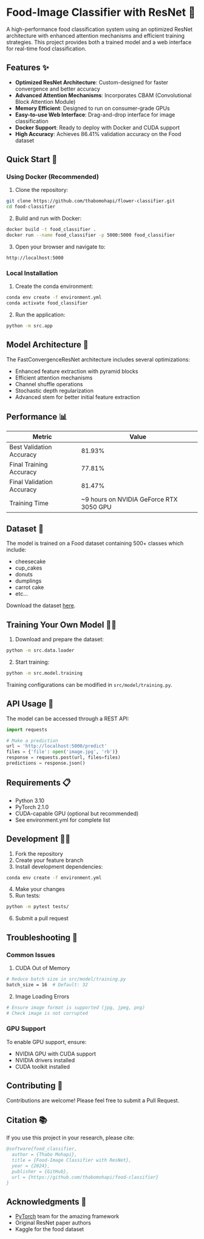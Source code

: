 # Food-Image Classifier with ResNet 🌸

A high-performance food classification system using an optimized ResNet architecture with enhanced attention mechanisms and efficient training strategies. This project provides both a trained model and a web interface for real-time food classification.

## Features ✨

- **Optimized ResNet Architecture**: Custom-designed for faster convergence and better accuracy
- **Advanced Attention Mechanisms**: Incorporates CBAM (Convolutional Block Attention Module)
- **Memory Efficient**: Designed to run on consumer-grade GPUs
- **Easy-to-use Web Interface**: Drag-and-drop interface for image classification
- **Docker Support**: Ready to deploy with Docker and CUDA support
- **High Accuracy**: Achieves 86.41% validation accuracy on the Food dataset

## Quick Start 🚀

### Using Docker (Recommended)

1. Clone the repository:
```bash
git clone https://github.com/thabomohapi/flower-classifier.git
cd food-classifier
```

2. Build and run with Docker:
```bash
docker build -t food_classifier .
docker run --name food_classifier -p 5000:5000 food_classifier
```

3. Open your browser and navigate to:
```
http://localhost:5000
```

### Local Installation

1. Create the conda environment:
```bash
conda env create -f environment.yml
conda activate food_classifier
```

2. Run the application:
```bash
python -m src.app
```

## Model Architecture 🧠

The FastConvergenceResNet architecture includes several optimizations:

- Enhanced feature extraction with pyramid blocks
- Efficient attention mechanisms
- Channel shuffle operations
- Stochastic depth regularization
- Advanced stem for better initial feature extraction

## Performance 📊

| Metric | Value |
|--------|--------|
| Best Validation Accuracy | 81.93% |
| Final Training Accuracy | 77.81% |
| Final Validation Accuracy | 81.47% |
| Training Time | ~9 hours on NVIDIA GeForce RTX 3050 GPU |

## Dataset 📸

The model is trained on a Food dataset containing 500+ classes which include:
- cheesecake
- cup_cakes
- donuts
- dumplings
- carrot cake
- etc...

Download the dataset [here](https://www.kaggle.com/api/v1/datasets/download/kmader/food41).

## Training Your Own Model 🏋️‍♂️

1. Download and prepare the dataset:
```bash
python -m src.data.loader
```

2. Start training:
```bash
python -m src.model.training
```

Training configurations can be modified in `src/model/training.py`.

## API Usage 🔌

The model can be accessed through a REST API:

```python
import requests

# Make a prediction
url = 'http://localhost:5000/predict'
files = {'file': open('image.jpg', 'rb')}
response = requests.post(url, files=files)
predictions = response.json()
```

## Requirements 📋

- Python 3.10
- PyTorch 2.1.0
- CUDA-capable GPU (optional but recommended)
- See environment.yml for complete list

## Development 👩‍💻

1. Fork the repository
2. Create your feature branch
3. Install development dependencies:
```bash
conda env create -f environment.yml
```
4. Make your changes
5. Run tests:
```bash
python -m pytest tests/
```
6. Submit a pull request

## Troubleshooting 🔧

### Common Issues

1. CUDA Out of Memory
```bash
# Reduce batch size in src/model/training.py
batch_size = 16  # Default: 32
```

2. Image Loading Errors
```bash
# Ensure image format is supported (jpg, jpeg, png)
# Check image is not corrupted
```

### GPU Support

To enable GPU support, ensure:
- NVIDIA GPU with CUDA support
- NVIDIA drivers installed
- CUDA toolkit installed

## Contributing 🤝

Contributions are welcome! Please feel free to submit a Pull Request.

## Citation 📚

If you use this project in your research, please cite:

```bibtex
@software{food_classifier,
  author = {Thabo Mohapi},
  title = {Food-Image Classifier with ResNet},
  year = {2024},
  publisher = {GitHub},
  url = {https://github.com/thabomohapi/food-classifier}
}
```

## Acknowledgments 🙏

- [PyTorch](https://pytorch.org/) team for the amazing framework
- Original ResNet paper authors
- Kaggle for the food dataset
